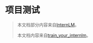 # 项目测试

> 本文档部分内容来自[InternLM](https://github.com/InternLM/InternLM)。
> 
> 本文档内容来自[train_your_internlm](https://github.com/KYLN24/train_your_internlm)。
